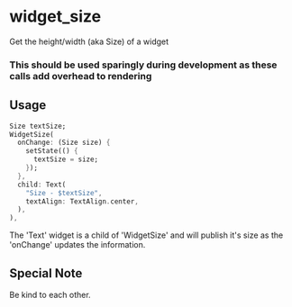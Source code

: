 # widget_size

Get the height/width (aka Size) of a widget

### This should be used sparingly during development as these calls add overhead to rendering

## Usage

```dart
Size textSize;
WidgetSize(
  onChange: (Size size) {
    setState(() {
      textSize = size;
    });
  },
  child: Text(
    "Size - $textSize",
    textAlign: TextAlign.center,
  ),
),
```

The 'Text' widget is a child of 'WidgetSize' and will publish it's size as the 'onChange' updates the information.

## Special Note

Be kind to each other.
